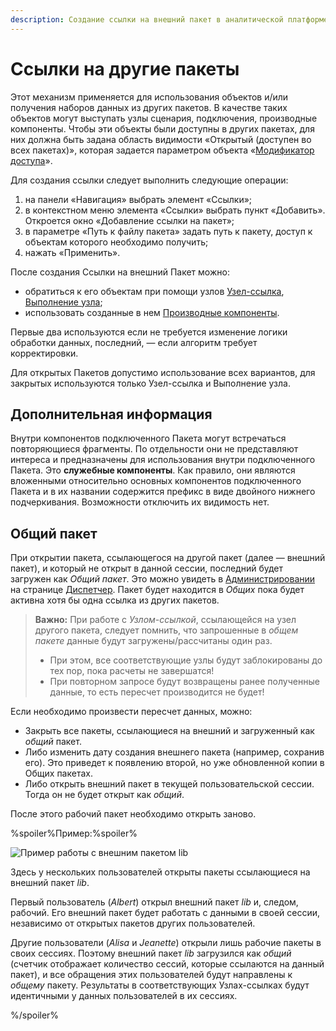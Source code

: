 ```yaml
---
description: Создание ссылки на внешний пакет в аналитической платформе Loginom. Узел-ссылка. Выполнение узла. Производный компонент. Общий пакет.
---
```

# Ссылки на другие пакеты

Этот механизм применяется для использования объектов и/или получения наборов данных из других пакетов. В качестве таких объектов могут выступать узлы сценария, подключения, производные компоненты. Чтобы эти объекты были доступны в других пакетах, для них должна быть задана область видимости «Открытый (доступен во всех пакетах)», которая задается параметром объекта «[Модификатор доступа](./access-modifier.md)».

Для создания ссылки следует выполнить следующие операции:

 1. на панели «Навигация» выбрать элемент  «Ссылки»;
 2. в контекстном меню элемента «Ссылки» выбрать пункт  «Добавить». Откроется окно «Добавление ссылки на пакет»;
 3. в параметре «Путь к файлу пакета» задать путь к пакету, доступ к объектам которого необходимо получить;
 4. нажать «Применить».

После создания Ссылки на внешний Пакет можно: 
* обратиться к его объектам при помощи узлов [Узел-ссылка](./../processors/control/reference-node.md), [Выполнение узла](./../processors/control/execute-node.md);
* использовать созданные в нем [Производные компоненты](./derived-component.md). 

Первые два используются если не требуется изменение логики обработки данных, последний, — если алгоритм требует корректировки.

Для открытых Пакетов допустимо использование всех вариантов, для закрытых используются только Узел-ссылка и Выполнение узла.

## Дополнительная информация
Внутри компонентов подключенного Пакета могут встречаться повторяющиеся фрагменты. По отдельности они не представляют интереса и предназначены для использования внутри подключенного Пакета. Это **служебные компоненты**. Как правило, они являются вложенными относительно основных компонентов подключенного Пакета и в их названии содержится префикс в виде двойного нижнего подчеркивания. Возможности отключить их видимость нет.

## Общий пакет

При открытии пакета, ссылающегося на другой пакет (далее — внешний пакет), и который не открыт в данной сессии, последний будет загружен как *Общий пакет*. Это можно увидеть в [Администрировании](./../admin/README.md) на странице [Диспетчер](./../admin/dispatcher.md). Пакет будет находится в *Общих* пока будет активна хотя бы одна ссылка из других пакетов.

> **Важно:** При работе с *Узлом-ссылкой*, ссылающейся на узел другого пакета, следует помнить, что запрошенные в *общем пакете* данные будут загружены/рассчитаны один раз.
> * При этом, все соответствующие узлы будут заблокированы до тех пор, пока расчеты не завершатся!
> * При повторном запросе будут возвращены ранее полученные данные, то есть пересчет производится не будет!

Если необходимо произвести пересчет данных, можно:

* Закрыть все пакеты, ссылающиеся на внешний и загруженный как *общий* пакет.
* Либо изменить дату создания внешнего пакета (например, сохранив его). Это приведет к появлению второй, но уже обновленной копии в Общих пакетах.
* Либо открыть внешний пакет в текущей пользовательской сессии. Тогда он не будет открыт как *общий*.

После этого рабочий пакет необходимо открыть заново.

%spoiler%Пример:%spoiler%

![Пример работы с внешним пакетом lib](./common-package.png)

Здесь у нескольких пользователей открыты пакеты ссылающиеся на внешний пакет *lib*.

Первый пользователь (*Albert*) открыл внешний пакет *lib* и, следом, рабочий. Его внешний пакет будет работать с данными в своей сессии, независимо от открытых пакетов других пользователей.

Другие пользователи (*Alisa* и *Jeanette*) открыли лишь рабочие пакеты в своих сессиях. Поэтому внешний пакет *lib* загрузился как *общий* (счетчик отображает количество сессий, которые ссылаются на данный пакет), и все обращения этих пользователей будут направлены к *общему* пакету. Результаты в соответствующих Узлах-ссылках будут идентичными у данных пользователей в их сессиях.

%/spoiler%
